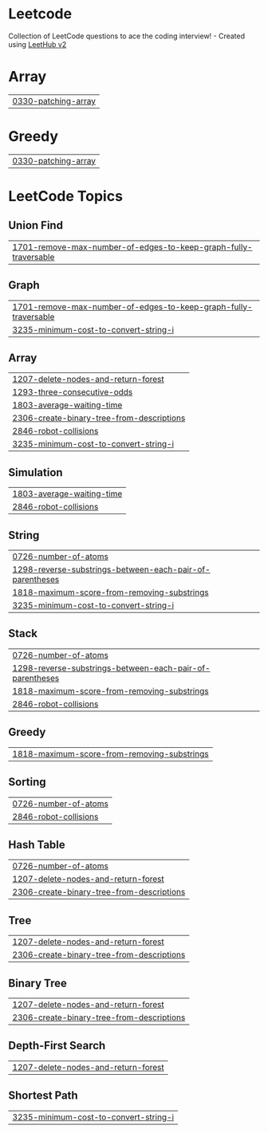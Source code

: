 # Leetcode
Collection of LeetCode questions to ace the coding interview! - Created using [LeetHub v2](https://github.com/arunbhardwaj/LeetHub-2.0)


# Array
|  |
| ------- |
| [0330-patching-array](https://github.com/orunnnegi/Leetcode/tree/master/0330-patching-array) |
# Greedy
|  |
| ------- |
| [0330-patching-array](https://github.com/orunnnegi/Leetcode/tree/master/0330-patching-array) |
<!---LeetCode Topics Start-->
# LeetCode Topics
## Union Find
|  |
| ------- |
| [1701-remove-max-number-of-edges-to-keep-graph-fully-traversable](https://github.com/orunnnegi/Leetcode/tree/master/1701-remove-max-number-of-edges-to-keep-graph-fully-traversable) |
## Graph
|  |
| ------- |
| [1701-remove-max-number-of-edges-to-keep-graph-fully-traversable](https://github.com/orunnnegi/Leetcode/tree/master/1701-remove-max-number-of-edges-to-keep-graph-fully-traversable) |
| [3235-minimum-cost-to-convert-string-i](https://github.com/orunnnegi/Leetcode/tree/master/3235-minimum-cost-to-convert-string-i) |
## Array
|  |
| ------- |
| [1207-delete-nodes-and-return-forest](https://github.com/orunnnegi/Leetcode/tree/master/1207-delete-nodes-and-return-forest) |
| [1293-three-consecutive-odds](https://github.com/orunnnegi/Leetcode/tree/master/1293-three-consecutive-odds) |
| [1803-average-waiting-time](https://github.com/orunnnegi/Leetcode/tree/master/1803-average-waiting-time) |
| [2306-create-binary-tree-from-descriptions](https://github.com/orunnnegi/Leetcode/tree/master/2306-create-binary-tree-from-descriptions) |
| [2846-robot-collisions](https://github.com/orunnnegi/Leetcode/tree/master/2846-robot-collisions) |
| [3235-minimum-cost-to-convert-string-i](https://github.com/orunnnegi/Leetcode/tree/master/3235-minimum-cost-to-convert-string-i) |
## Simulation
|  |
| ------- |
| [1803-average-waiting-time](https://github.com/orunnnegi/Leetcode/tree/master/1803-average-waiting-time) |
| [2846-robot-collisions](https://github.com/orunnnegi/Leetcode/tree/master/2846-robot-collisions) |
## String
|  |
| ------- |
| [0726-number-of-atoms](https://github.com/orunnnegi/Leetcode/tree/master/0726-number-of-atoms) |
| [1298-reverse-substrings-between-each-pair-of-parentheses](https://github.com/orunnnegi/Leetcode/tree/master/1298-reverse-substrings-between-each-pair-of-parentheses) |
| [1818-maximum-score-from-removing-substrings](https://github.com/orunnnegi/Leetcode/tree/master/1818-maximum-score-from-removing-substrings) |
| [3235-minimum-cost-to-convert-string-i](https://github.com/orunnnegi/Leetcode/tree/master/3235-minimum-cost-to-convert-string-i) |
## Stack
|  |
| ------- |
| [0726-number-of-atoms](https://github.com/orunnnegi/Leetcode/tree/master/0726-number-of-atoms) |
| [1298-reverse-substrings-between-each-pair-of-parentheses](https://github.com/orunnnegi/Leetcode/tree/master/1298-reverse-substrings-between-each-pair-of-parentheses) |
| [1818-maximum-score-from-removing-substrings](https://github.com/orunnnegi/Leetcode/tree/master/1818-maximum-score-from-removing-substrings) |
| [2846-robot-collisions](https://github.com/orunnnegi/Leetcode/tree/master/2846-robot-collisions) |
## Greedy
|  |
| ------- |
| [1818-maximum-score-from-removing-substrings](https://github.com/orunnnegi/Leetcode/tree/master/1818-maximum-score-from-removing-substrings) |
## Sorting
|  |
| ------- |
| [0726-number-of-atoms](https://github.com/orunnnegi/Leetcode/tree/master/0726-number-of-atoms) |
| [2846-robot-collisions](https://github.com/orunnnegi/Leetcode/tree/master/2846-robot-collisions) |
## Hash Table
|  |
| ------- |
| [0726-number-of-atoms](https://github.com/orunnnegi/Leetcode/tree/master/0726-number-of-atoms) |
| [1207-delete-nodes-and-return-forest](https://github.com/orunnnegi/Leetcode/tree/master/1207-delete-nodes-and-return-forest) |
| [2306-create-binary-tree-from-descriptions](https://github.com/orunnnegi/Leetcode/tree/master/2306-create-binary-tree-from-descriptions) |
## Tree
|  |
| ------- |
| [1207-delete-nodes-and-return-forest](https://github.com/orunnnegi/Leetcode/tree/master/1207-delete-nodes-and-return-forest) |
| [2306-create-binary-tree-from-descriptions](https://github.com/orunnnegi/Leetcode/tree/master/2306-create-binary-tree-from-descriptions) |
## Binary Tree
|  |
| ------- |
| [1207-delete-nodes-and-return-forest](https://github.com/orunnnegi/Leetcode/tree/master/1207-delete-nodes-and-return-forest) |
| [2306-create-binary-tree-from-descriptions](https://github.com/orunnnegi/Leetcode/tree/master/2306-create-binary-tree-from-descriptions) |
## Depth-First Search
|  |
| ------- |
| [1207-delete-nodes-and-return-forest](https://github.com/orunnnegi/Leetcode/tree/master/1207-delete-nodes-and-return-forest) |
## Shortest Path
|  |
| ------- |
| [3235-minimum-cost-to-convert-string-i](https://github.com/orunnnegi/Leetcode/tree/master/3235-minimum-cost-to-convert-string-i) |
<!---LeetCode Topics End-->